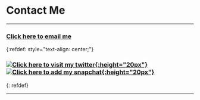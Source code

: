 # Contact Me
* * *
### [Click here to email me](mailto://limor.jordan@gmail.com "My Email")
{:refdef: style="text-align: center;"}
### [![Click here to visit my twitter](https://upload.wikimedia.org/wikipedia/en/9/9f/Twitter_bird_logo_2012.svg){:height="20px"}](https://twitter.com/chilaxan1 "My Twitter") [![Click here to add my snapchat](https://upload.wikimedia.org/wikipedia/en/c/c4/Snapchat_logo.svg){:height="20px"}](https://www.snapchat.com/add/jlimor904 "My Snapchat")
{: refdef}
* * *
